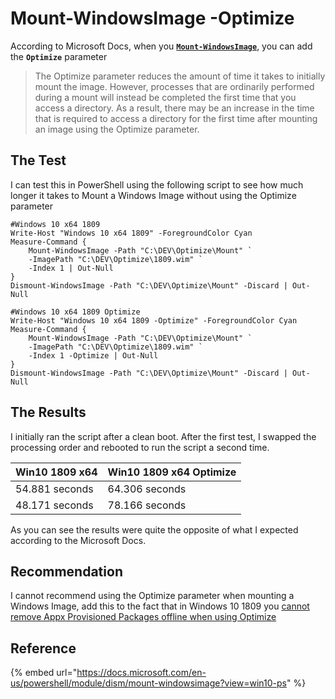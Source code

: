 # Mount-WindowsImage -Optimize

According to Microsoft Docs, when you [**`Mount-WindowsImage`**](https://docs.microsoft.com/en-us/powershell/module/dism/mount-windowsimage?view=win10-ps), you can add the **`Optimize`** parameter

> The Optimize parameter reduces the amount of time it takes to initially mount the image. However, processes that are ordinarily performed during a mount will instead be completed the first time that you access a directory. As a result, there may be an increase in the time that is required to access a directory for the first time after mounting an image using the Optimize parameter.

## The Test

I can test this in PowerShell using the following script to see how much longer it takes to Mount a Windows Image without using the Optimize parameter

```text
#Windows 10 x64 1809
Write-Host "Windows 10 x64 1809" -ForegroundColor Cyan
Measure-Command {
    Mount-WindowsImage -Path "C:\DEV\Optimize\Mount" `
    -ImagePath "C:\DEV\Optimize\1809.wim" `
    -Index 1 | Out-Null
}
Dismount-WindowsImage -Path "C:\DEV\Optimize\Mount" -Discard | Out-Null

#Windows 10 x64 1809 Optimize
Write-Host "Windows 10 x64 1809 -Optimize" -ForegroundColor Cyan
Measure-Command {
    Mount-WindowsImage -Path "C:\DEV\Optimize\Mount" `
    -ImagePath "C:\DEV\Optimize\1809.wim" `
    -Index 1 -Optimize | Out-Null
}
Dismount-WindowsImage -Path "C:\DEV\Optimize\Mount" -Discard | Out-Null
```

## The Results

I initially ran the script after a clean boot.  After the first test, I swapped the processing order and rebooted to run the script a second time.

| Win10 1809 x64 | Win10 1809 x64 Optimize |
| :--- | :--- |
| 54.881 seconds | 64.306 seconds |
| 48.171 seconds | 78.166 seconds |

As you can see the results were quite the opposite of what I expected according to the Microsoft Docs.

## Recommendation

I cannot recommend using the Optimize parameter when mounting a Windows Image, add this to the fact that in Windows 10 1809 you [cannot remove Appx Provisioned Packages offline when using Optimize](windows-10-1809-appx-issues.md)

## Reference

{% embed url="https://docs.microsoft.com/en-us/powershell/module/dism/mount-windowsimage?view=win10-ps" %}

